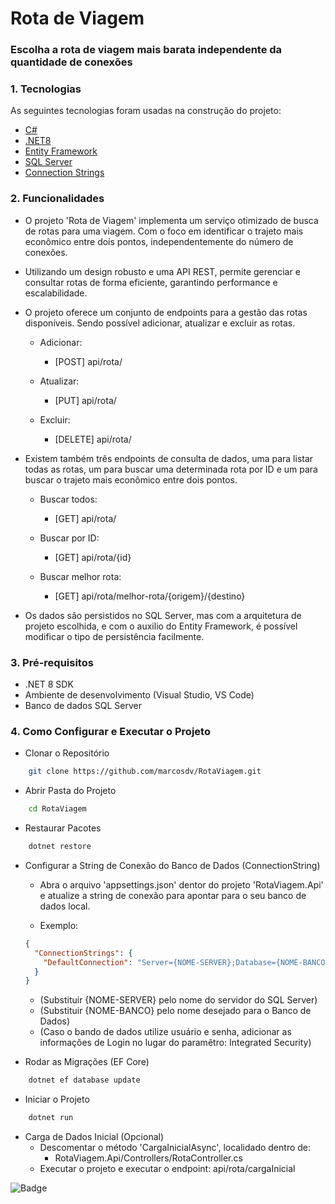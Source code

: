 # Rota de Viagem

### Escolha a rota de viagem mais barata independente da quantidade de conexões


### 1. Tecnologias

As seguintes tecnologias foram usadas na construção do projeto:

- [C#](https://docs.microsoft.com/pt-br/dotnet/csharp/)
- [.NET8](https://dotnet.microsoft.com/pt-br/)
- [Entity Framework](https://docs.microsoft.com/pt-br/ef/)
- [SQL Server](https://www.microsoft.com/pt-br/sql-server/sql-server-downloads)
- [Connection Strings](https://www.connectionstrings.com/)


### 2. Funcionalidades

* O projeto 'Rota de Viagem' implementa um serviço otimizado de busca de rotas para uma viagem. Com o foco em identificar o trajeto mais econômico entre dois pontos, independentemente do número de conexões.

* Utilizando um design robusto e uma API REST, permite gerenciar e consultar rotas de forma eficiente, garantindo performance e escalabilidade.

* O projeto oferece um conjunto de endpoints para a gestão das rotas disponíveis. Sendo possível adicionar, atualizar e excluir as rotas.
  * Adicionar:
    * [POST] api/rota/
      
  * Atualizar:
    * [PUT] api/rota/
      
  * Excluir:
    * [DELETE] api/rota/
      

* Existem também três endpoints de consulta de dados, uma para listar todas as rotas, um para buscar uma determinada rota por ID e um para buscar o trajeto mais econômico entre dois pontos.
  * Buscar todos:
    * [GET] api/rota/
      
  * Buscar por ID:
    * [GET] api/rota/{id}
      
  * Buscar melhor rota:
    * [GET] api/rota/melhor-rota/{origem}/{destino}
      

* Os dados são persistidos no SQL Server, mas com a arquitetura de projeto escolhida, e com o auxilio do Entity Framework, é possível modificar o tipo de persistência facilmente.


### 3. Pré-requisitos

  - .NET 8 SDK
  - Ambiente de desenvolvimento (Visual Studio, VS Code)
  - Banco de dados SQL Server


### 4. Como Configurar e Executar o Projeto

* Clonar o Repositório
```bash
    git clone https://github.com/marcosdv/RotaViagem.git
```

* Abrir Pasta do Projeto
```bash
    cd RotaViagem
```

* Restaurar Pacotes
```bash
    dotnet restore
```

* Configurar a String de Conexão do Banco de Dados (ConnectionString)
    * Abra o arquivo 'appsettings.json' dentor do projeto 'RotaViagem.Api' e atualize a string de conexão para apontar para o seu banco de dados local.

    * Exemplo:
    ```json
    {
      "ConnectionStrings": {
        "DefaultConnection": "Server={NOME-SERVER};Database={NOME-BANCO};Trusted_Connection=True;Integrated Security=true;Encrypt=False;"
      }
    }
    ```
    * (Substituir {NOME-SERVER} pelo nome do servidor do SQL Server)
    * (Substituir {NOME-BANCO} pelo nome desejado para o Banco de Dados)
    * (Caso o bando de dados utilize usuário e senha, adicionar as informações de Login no lugar do paramêtro: Integrated Security)


* Rodar as Migrações (EF Core)
```bash
    dotnet ef database update
```

* Iniciar o Projeto
```bash
    dotnet run
```

* Carga de Dados Inicial (Opcional)
  * Descomentar o método 'CargaInicialAsync', localidado dentro de:
    * RotaViagem.Api/Controllers/RotaController.cs
  * Executar o projeto e executar o endpoint: api/rota/cargaInicial

 
![Badge](https://img.shields.io/badge/Marcos%20Dias%20Vendramini-ASP.NET%20C%23-red)
